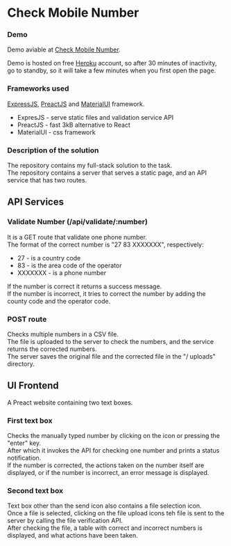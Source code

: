 # Check Mobile Number

### Demo

Demo aviable at [Check Mobile Number](https://check-mobile-number.herokuapp.com/).

Demo is hosted on free [Heroku](https://www.heroku.com/home) account, so after 30 minutes of inactivity, go to standby, so it will take a few minutes when you first open the page.

### Frameworks used

[ExpressJS](https://expressjs.com/), [PreactJS](https://preactjs.com/) and [MaterialUI](https://material-ui.com/) framework.

- ExpresJS - serve static files and validation service API
- PreactJS - fast 3kB alternative to React
- MaterialUI - css framework

### Description of the solution

The repository contains my full-stack solution to the task.  
The repository contains a server that serves a static page, and an API service that has two routes.

## API Services

<!-- ### GET route (/api/validate/:number) -->

### Validate Number (/api/validate/:number)

It is a GET route that validate one phone number.  
The format of the correct number is "27 83 XXXXXXX", respectively:

- 27 - is a country code
- 83 - is the area code of the operator
- XXXXXXX - is a phone number

If the number is correct it returns a success message.  
If the number is incorrect, it tries to correct the number by adding the county code and the operator code.

### POST route

Checks multiple numbers in a CSV file.  
The file is uploaded to the server to check the numbers, and the service returns the corrected numbers.  
The server saves the original file and the corrected file in the "/ uploads" directory.

## UI Frontend

A Preact website containing two text boxes.

### First text box

Checks the manually typed number by clicking on the icon or pressing the "enter" key.  
After which it invokes the API for checking one number and prints a status notification.  
If the number is corrected, the actions taken on the number itself are displayed, or if the number is incorrect, an error message is displayed.

### Second text box

Text box other than the send icon also contains a file selection icon.  
Once a file is selected, clicking on the file upload icons teh file is sent to the server by calling the file verification API.  
After checking the file, a table with correct and incorrect numbers is displayed, and what actions have been taken.
